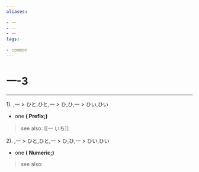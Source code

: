 ```yaml
---
aliases:
    
- 一
- 一
- 一
tags:
    
- common
---
```


# 一-3
---
1).
,一 > ひと,ひと,一 > ひ,ひ,一 > ひい,ひい

- one
**( Prefix;)**
> see also:  [[一 いち]]
            
2).
,一 > ひと,ひと,一 > ひ,ひ,一 > ひい,ひい

- one
**( Numeric;)**
> see also: 
            